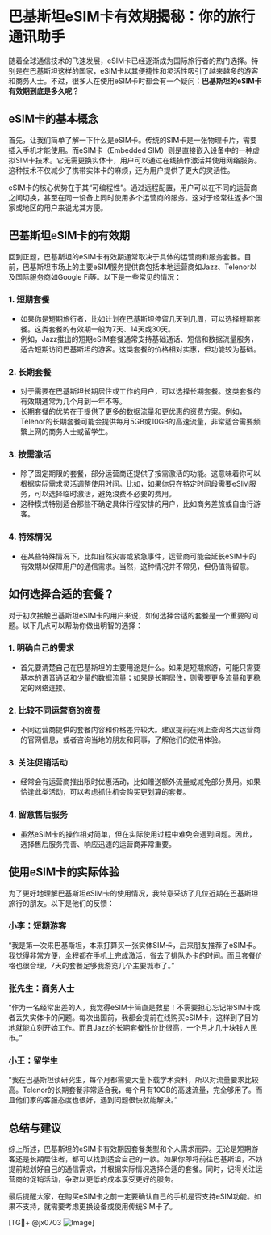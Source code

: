# 巴基斯坦eSIM卡有效期揭秘：你的旅行通讯助手

随着全球通信技术的飞速发展，eSIM卡已经逐渐成为国际旅行者的热门选择。特别是在巴基斯坦这样的国家，eSIM卡以其便捷性和灵活性吸引了越来越多的游客和商务人士。不过，很多人在使用eSIM卡时都会有一个疑问：**巴基斯坦的eSIM卡有效期到底是多久呢？**

## eSIM卡的基本概念

首先，让我们简单了解一下什么是eSIM卡。传统的SIM卡是一张物理卡片，需要插入手机才能使用。而eSIM卡（Embedded SIM）则是直接嵌入设备中的一种虚拟SIM卡技术。它无需更换实体卡，用户可以通过在线操作激活并使用网络服务。这种技术不仅减少了携带实体卡的麻烦，还为用户提供了更大的灵活性。

eSIM卡的核心优势在于其“可编程性”。通过远程配置，用户可以在不同的运营商之间切换，甚至在同一设备上同时使用多个运营商的服务。这对于经常往返多个国家或地区的用户来说尤其方便。

## 巴基斯坦eSIM卡的有效期

回到正题，巴基斯坦的eSIM卡有效期通常取决于具体的运营商和服务套餐。目前，巴基斯坦市场上的主要eSIM服务提供商包括本地运营商如Jazz、Telenor以及国际服务商如Google Fi等。以下是一些常见的情况：

### 1. **短期套餐**
   - 如果你是短期旅行者，比如计划在巴基斯坦停留几天到几周，可以选择短期套餐。这类套餐的有效期一般为7天、14天或30天。
   - 例如，Jazz推出的短期eSIM套餐通常支持基础通话、短信和数据流量服务，适合短期访问巴基斯坦的游客。这类套餐的价格相对实惠，但功能较为基础。

### 2. **长期套餐**
   - 对于需要在巴基斯坦长期居住或工作的用户，可以选择长期套餐。这类套餐的有效期通常为几个月到一年不等。
   - 长期套餐的优势在于提供了更多的数据流量和更优惠的资费方案。例如，Telenor的长期套餐可能会提供每月5GB或10GB的高速流量，非常适合需要频繁上网的商务人士或留学生。

### 3. **按需激活**
   - 除了固定期限的套餐，部分运营商还提供了按需激活的功能。这意味着你可以根据实际需求灵活调整使用时间。比如，如果你只在特定时间段需要eSIM服务，可以选择临时激活，避免浪费不必要的费用。
   - 这种模式特别适合那些不确定具体行程安排的用户，比如商务差旅或自由行游客。

### 4. **特殊情况**
   - 在某些特殊情况下，比如自然灾害或紧急事件，运营商可能会延长eSIM卡的有效期以保障用户的通信需求。当然，这种情况并不常见，但仍值得留意。

## 如何选择合适的套餐？

对于初次接触巴基斯坦eSIM卡的用户来说，如何选择合适的套餐是一个重要的问题。以下几点可以帮助你做出明智的选择：

### 1. **明确自己的需求**
   - 首先要清楚自己在巴基斯坦的主要用途是什么。如果是短期旅游，可能只需要基本的语音通话和少量的数据流量；如果是长期居住，则需要更多流量和更稳定的网络连接。

### 2. **比较不同运营商的资费**
   - 不同运营商提供的套餐内容和价格差异较大。建议提前在网上查询各大运营商的官网信息，或者咨询当地的朋友和同事，了解他们的使用体验。

### 3. **关注促销活动**
   - 经常会有运营商推出限时优惠活动，比如赠送额外流量或减免部分费用。如果恰逢此类活动，可以考虑抓住机会购买更划算的套餐。

### 4. **留意售后服务**
   - 虽然eSIM卡的操作相对简单，但在实际使用过程中难免会遇到问题。因此，选择售后服务完善、响应迅速的运营商非常重要。

## 使用eSIM卡的实际体验

为了更好地理解巴基斯坦eSIM卡的使用情况，我特意采访了几位近期在巴基斯坦旅行的朋友。以下是他们的反馈：

### 小李：短期游客
“我是第一次来巴基斯坦，本来打算买一张实体SIM卡，后来朋友推荐了eSIM卡。我觉得非常方便，全程都在手机上完成激活，省去了排队办卡的时间。而且套餐价格也很合理，7天的套餐足够我游览几个主要城市了。”

### 张先生：商务人士
“作为一名经常出差的人，我觉得eSIM卡简直是救星！不需要担心忘记带SIM卡或者丢失实体卡的问题。每次出国前，我都会提前在线购买eSIM卡，这样到了目的地就能立刻开始工作。而且Jazz的长期套餐性价比很高，一个月才几十块钱人民币。”

### 小王：留学生
“我在巴基斯坦读研究生，每个月都需要大量下载学术资料，所以对流量要求比较高。Telenor的长期套餐非常适合我，每个月有10GB的高速流量，完全够用了。而且他们家的客服态度也很好，遇到问题很快就能解决。”

## 总结与建议

综上所述，巴基斯坦的eSIM卡有效期因套餐类型和个人需求而异。无论是短期游客还是长期居住者，都可以找到适合自己的一款。如果你即将前往巴基斯坦，不妨提前规划好自己的通信需求，并根据实际情况选择合适的套餐。同时，记得关注运营商的促销活动，争取以更低的成本享受更好的服务。

最后提醒大家，在购买eSIM卡之前一定要确认自己的手机是否支持eSIM功能。如果不支持，就需要考虑更换设备或使用传统SIM卡了。

[TG💪+ @jx0703 ![Image](https://github.com/user-attachments/assets/dbca1d08-cadb-493c-b0ec-ad6f7a83f270)]